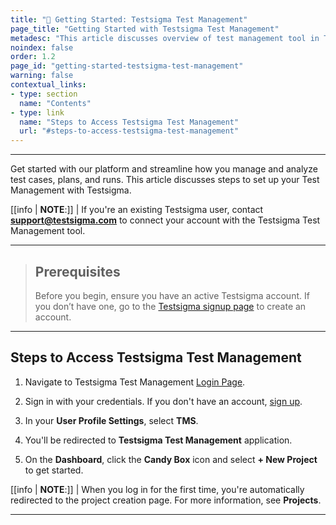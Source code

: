 ```yaml
---
title: "🚀 Getting Started: Testsigma Test Management"
page_title: "Getting Started with Testsigma Test Management"
metadesc: "This article discusses overview of test management tool in Testsigma | Keep your test cases, test plans, test runs, and reports organized in one place"
noindex: false
order: 1.2
page_id: "getting-started-testsigma-test-management"
warning: false
contextual_links:
- type: section
  name: "Contents"
- type: link
  name: "Steps to Access Testsigma Test Management"
  url: "#steps-to-access-testsigma-test-management"
---
```


---

Get started with our platform and streamline how you manage and analyze test cases, plans, and runs. This article discusses steps to set up your Test Management with Testsigma.


[[info | **NOTE**:]]
| If you're an existing Testsigma user, contact **support@testsigma.com** to connect your account with the Testsigma Test Management tool.

---

> ## **Prerequisites**
> 
> Before you begin, ensure you have an active Testsigma account. If you don’t have one, go to the [Testsigma signup page](https://tms.testsigma.com/signup) to create an account.

---

## **Steps to Access Testsigma Test Management**

1. Navigate to Testsigma Test Management [Login Page](https://tms.testsigma.com/login).

2. Sign in with your credentials. If you don't have an account, [sign up](https://tms.testsigma.com/signup).

3. In your **User Profile Settings**, select **TMS**.

4. You'll be redirected to **Testsigma Test Management** application.

5. On the **Dashboard**, click the **Candy Box** icon and select **+ New Project** to get started.

[[info | **NOTE**:]]
| When you log in for the first time, you're automatically redirected to the project creation page. For more information, see **Projects**.

---